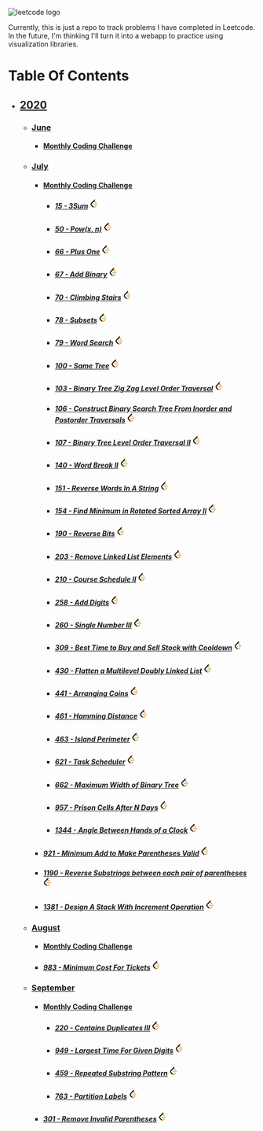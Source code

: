 ![leetcode logo](https://assets.leetcode.com/static_assets/public/images/LeetCode_Sharing.png)

Currently, this is just a repo to track problems I have completed in Leetcode. In the future, I'm thinking I'll turn it into a webapp to practice using visualization libraries.

  # Table Of Contents
  * ## [2020](./2020)
    * ### [June](./2020/June)
      * #### [Monthly Coding Challenge](./2020/June/codingChallenge)
    * ### [July](./2020/July)
      * #### [Monthly Coding Challenge](./2020/July/codingChallenge)
        * ##### [15 - 3Sum](./2020/July/15_3sum.js)  <a href="https://leetcode.com/problems/3sum/"><img src="./leetcode-logo.png" height=20px /></a>
        * ##### [50 - Pow(x, n)](./2020/July/50_pow_x_n.js)  <a href="https://leetcode.com/problems/powx-n/"><img src="./leetcode-logo.png" height=20px /></a>
        * ##### [66 - Plus One](./2020/July/66_plus_one.js)  <a href="https://leetcode.com/problems/plus-one/"><img src="./leetcode-logo.png" height=20px /></a>
        * ##### [67 - Add Binary](./2020/July/66_add_binary.js)  <a href="https://leetcode.com/problems/add-binary/"><img src="./leetcode-logo.png" height=20px /></a>
        * ##### [70 - Climbing Stairs](./2020/July/70_climbing_stairs.js)  <a href="https://leetcode.com/problems/climbing-stairs/"><img src="./leetcode-logo.png" height=20px /></a>
        * ##### [78 - Subsets](./2020/July/78_subsets.js)  <a href="https://leetcode.com/problems/subsets/"><img src="./leetcode-logo.png" height=20px /></a>
        * ##### [79 - Word Search](./2020/July/79_word_search.js)  <a href="https://leetcode.com/problems/word-search/"><img src="./leetcode-logo.png" height=20px /></a>
        * ##### [100 - Same Tree](./2020/July/100_same_tree.js)  <a href="https://leetcode.com/problems/same-tree/"><img src="./leetcode-logo.png" height=20px /></a>
        * ##### [103 - Binary Tree Zig Zag Level Order Traversal](./2020/July/103_binary_tree_zig_zag_traversal.js)  <a href="https://leetcode.com/problems/binary-tree-zigzag-level-order-traversal/"><img src="./leetcode-logo.png" height=20px /></a>
        * ##### [106 - Construct Binary Search Tree From Inorder and Postorder Traversals](./2020/July/106_construct_bst_inorder_postorder.js)  <a href="https://leetcode.com/problems/construct-binary-tree-from-inorder-and-postorder-traversal/"><img src="./leetcode-logo.png" height=20px /></a>
        * ##### [107 - Binary Tree Level Order Traversal II](./2020/July/107_binary_tree_level_order_traversal_2.js)  <a href="https://leetcode.com/problems/binary-tree-level-order-traversal-ii/"><img src="./leetcode-logo.png" height=20px /></a>
        * ##### [140 - Word Break II](./2020/July/140_word_break_2.js)  <a href="https://leetcode.com/problems/word-break-ii/"><img src="./leetcode-logo.png" height=20px /></a>
        * ##### [151 - Reverse Words In A String](./2020/July/151_reverse_words_in_a_string.js)  <a href="https://leetcode.com/problems/reverse-words-in-a-string/"><img src="./leetcode-logo.png" height=20px /></a>
        * ##### [154 - Find Minimum in Rotated Sorted Array II](./2020/July/154_find_min_in_rotated_sorted_array_ii.js)  <a href="https://leetcode.com/problems/find-minimum-in-rotated-sorted-array-ii/"><img src="./leetcode-logo.png" height=20px /></a>
        * ##### [190 - Reverse Bits](./2020/July/190_reverse_bits.js)  <a href="https://leetcode.com/problems/reverse-bits/"><img src="./leetcode-logo.png" height=20px /></a>
        * ##### [203 - Remove Linked List Elements](./2020/July/203_remove_linked_list_elements.js)  <a href="https://leetcode.com/problems/remove-linked-list-elements/"><img src="./leetcode-logo.png" height=20px /></a>
        * ##### [210 - Course Schedule II](./2020/July/210_course_schedule_ii.js)  <a href="https://leetcode.com/problems/course-schedule-ii/"><img src="./leetcode-logo.png" height=20px /></a>
        * ##### [258 - Add Digits](./2020/July/258_add_digits.js)  <a href="https://leetcode.com/problems/add-digits/"><img src="./leetcode-logo.png" height=20px /></a>
        * ##### [260 - Single Number III](./2020/July/260_single_number_iii.js)  <a href="https://leetcode.com/problems/single-number-iii/"><img src="./leetcode-logo.png" height=20px /></a>
        * ##### [309 - Best Time to Buy and Sell Stock with Cooldown](./2020/July/309_best_time_buy_stock_cooldown.js)  <a href="https://leetcode.com/problems/best-time-to-buy-and-sell-stock-with-cooldown/"><img src="./leetcode-logo.png" height=20px /></a>
        * ##### [430 - Flatten a Multilevel Doubly Linked List](./2020/July/430_flatten_a_multilevel_doubly_LL.js)  <a href="https://leetcode.com/problems/flatten-a-multilevel-doubly-linked-list/"><img src="./leetcode-logo.png" height=20px /></a>
        * ##### [441 - Arranging Coins](./2020/July/441_arranging_coins.js)  <a href="https://leetcode.com/problems/arranging-coins/"><img src="./leetcode-logo.png" height=20px /></a>
        * ##### [461 - Hamming Distance](./2020/July/461_hamming_distance.js)  <a href="https://leetcode.com/problems/hamming-distance/"><img src="./leetcode-logo.png" height=20px /></a>
        * ##### [463 - Island Perimeter](./2020/July/463_island_perimeter.js)  <a href="https://leetcode.com/problems/island-perimeter/"><img src="./leetcode-logo.png" height=20px /></a>
        * ##### [621 - Task Scheduler](./2020/July/621_task_scheduler.js)  <a href="https://leetcode.com/problems/task-scheduler/"><img src="./leetcode-logo.png" height=20px /></a>
        * ##### [662 - Maximum Width of Binary Tree](./2020/July/662_maximum_width_of_binary_tree.js)  <a href="https://leetcode.com/problems/maximum-width-of-binary-tree/"><img src="./leetcode-logo.png" height=20px /></a>
        * ##### [957 - Prison Cells After N Days](./2020/July/957_prison_cells_after_n_days.js)  <a href="https://leetcode.com/problems/prison-cells-after-n-days/"><img src="./leetcode-logo.png" height=20px /></a>
        * ##### [1344 - Angle Between Hands of a Clock](./2020/July/1344_angle_between_hands_of_a_clock.js)  <a href="https://leetcode.com/problems/angle-between-hands-of-a-clock/"><img src="./leetcode-logo.png" height=20px /></a>
        
        


      
      * ##### [921 - Minimum Add to Make Parentheses Valid](./2020/June/921_min_add_to_make_paren_valid.js)  <a href="https://leetcode.com/problems/minimum-add-to-make-parentheses-valid/"><img src="./leetcode-logo.png" height=20px /></a>
      * ##### [1190 - Reverse Substrings between each pair of parentheses](./2020/June/1190_reverse_substrings_between_each_pair_of_parentheses.js)  <a href="https://leetcode.com/problems/reverse-substrings-between-each-pair-of-parentheses/"><img src="./leetcode-logo.png" height=20px /></a>
      * ##### [1381 - Design A Stack With Increment Operation](./2020/June/1381_design_stack_with_inc_op.js)  <a href="https://leetcode.com/problems/design-a-stack-with-increment-operation/"><img src="./leetcode-logo.png" height=20px /></a>
    * ### [August](./2020/August)
      * #### [Monthly Coding Challenge](./2020/August/codingChallenge)
      * ##### [983 - Minimum Cost For Tickets](./2020/August/983_min_cost_for_tickets.js)  <a href="https://leetcode.com/problems/minimum-cost-for-tickets/"><img src="./leetcode-logo.png" height=20px /></a>
    * ### [September](./2020/September)
      * #### [Monthly Coding Challenge](./2020/September/codingChallenge)
        * ##### [220 - Contains Duplicates III](./2020/September/220_contains_duplicates_3.js)  <a href="https://leetcode.com/problems/contains-duplicate-iii/"><img src="./leetcode-logo.png" height=20px /></a>
        * ##### [949 - Largest Time For Given Digits](./2020/September/949_largest_time_given_digits.js)  <a href="https://leetcode.com/problems/largest-time-for-given-digits/"><img src="./leetcode-logo.png" height=20px /></a>
        * ##### [459 - Repeated Substring Pattern](./2020/September/459_repeated_substring_pattern.js)  <a href="https://leetcode.com/problems/repeated-substring-pattern/"><img src="./leetcode-logo.png" height=20px /></a>
        * ##### [763 - Partition Labels](./2020/September/763_partition_labels.js)  <a href="https://leetcode.com/problems/partition-labels/"><img src="./leetcode-logo.png" height=20px /></a>
      * ##### [301 - Remove Invalid Parentheses](./2020/September/301_remove_invalid_paren.js)  <a href="https://leetcode.com/problems/remove-invalid-parentheses/"><img src="./leetcode-logo.png" height=20px /></a>